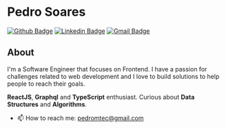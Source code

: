 # Pedro Soares
[![Github Badge](https://img.shields.io/badge/-GitHub-000?style=flat-square&logo=Github&logoColor=white&link=https://github.com/pedromtec)](https://github.com/pedromtec)
[![Linkedin Badge](https://img.shields.io/badge/-LinkedIn-blue?style=flat-square&logo=Linkedin&logoColor=white&link=https://www.linkedin.com/in/pedromsoares/)](https://www.linkedin.com/in/pedromsoares/)
[![Gmail Badge](https://img.shields.io/badge/-Gmail-c14438?style=flat-square&logo=Gmail&logoColor=white&link=mailto:pedromtec@gmail.com)](mailto:pedromtec@gmail.com)

## About

I'm a Software Engineer that focuses on Frontend. I have a passion for challenges related to web development and I love to build solutions to help people to reach their goals. 

**ReactJS**, **Graphql** and **TypeScript** enthusiast. Curious about **Data Structures** and **Algorithms**.  

- 📫 How to reach me: [pedromtec@gmail.com](mailto:pedromtec@gmail.com)
